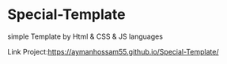 # Special-Template
simple Template by Html &amp; CSS &amp; JS languages

Link Project:https://aymanhossam55.github.io/Special-Template/
